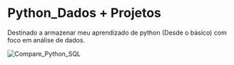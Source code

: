 # Python_Dados + Projetos

Destinado a armazenar meu aprendizado de python (Desde o básico) com foco em análise de dados.



![Compare_Python_SQL](https://github.com/josemerlos/Python_Dados/assets/50033164/de0b4b57-98e4-4a88-be8a-1e72dcfcc1b1)
